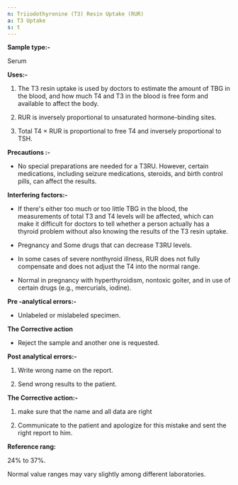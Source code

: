 ```yaml
---
n: Triiodothyronine (T3) Resin Uptake (RUR)
a: T3 Uptake
s: t
---
```



__Sample type:-__

Serum 

__Uses:-__

1. The T3 resin uptake is used by doctors to estimate the amount of TBG in the blood, and how much T4 and T3 in the blood is free form and available to affect the body.

2. RUR is inversely proportional to unsaturated hormone-binding sites.

3. Total T4 × RUR is proportional to free T4 and inversely proportional to TSH.

__Precautions :-__

-	No special preparations are needed for a T3RU. However, certain medications, including seizure medications, steroids, and birth control pills, can affect the results.

__Interfering factors:-__ 

-	If there's either too much or too little TBG in the blood, the measurements of total T3 and T4 levels will be affected, which can make it difficult for doctors to tell whether a person actually has a thyroid problem without also knowing the results of the T3 resin uptake.

-	Pregnancy and Some drugs that can decrease T3RU levels.

-	In some cases of severe nonthyroid illness, RUR does not fully compensate and does not adjust the T4 into the normal range.

-	Normal in pregnancy with hyperthyroidism, nontoxic goiter, and in use of certain drugs (e.g., mercurials, iodine).

__Pre -analytical errors:-__ 

-	Unlabeled or mislabeled specimen. 

__The Corrective action__ 

-	Reject the sample and another one is requested. 

__Post analytical errors:-__ 

1. Write wrong name on the report. 

2. Send wrong results to the patient.

__The Corrective action:-__

1. make sure that the name and all data are right 

2. Communicate to the patient and apologize for this mistake and sent the right report to him.

__Reference rang:__

24% to 37%.

Normal value ranges may vary slightly among different laboratories.
